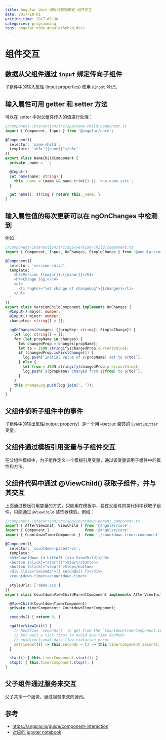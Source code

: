 ```yaml
---
title: Angular docs-模板与数据绑定-组件交互
date: 2017-10-01
writing-time: 2017-09-30
categories: programming
tags: angular node Angular&nbsp;docs
---
```


# 组件交互


## 数据从父组件通过 `input` 绑定传向子组件

子组件中的输入属性 (input properties) 使用 `@Input` 登记。


## 输入属性可用 getter 和 setter 方法

可以在 setter 中对父组件传入的值进行处理：

```typescript
//component-interaction/src/app/name-child.component.ts
import { Component, Input } from '@angular/core';

@Component({
  selector: 'name-child',
  template: '<h3>"{{name}}"</h3>'
})
export class NameChildComponent {
  private _name = '';

  @Input()
  set name(name: string) {
    this._name = (name && name.trim()) || '<no name set>';
  }

  get name(): string { return this._name; }
}
```

## 输入属性值的每次更新可以在 ngOnChanges 中检测到

例如：

```typescript
//component-interaction/src/app/version-child.component.ts
import { Component, Input, OnChanges, SimpleChange } from '@angular/core';

@Component({
  selector: 'version-child',
  template: `
    <h3>Version {{major}}.{{minor}}</h3>
    <h4>Change log:</h4>
    <ul>
      <li *ngFor="let change of changeLog">{{change}}</li>
    </ul>
  `
})
export class VersionChildComponent implements OnChanges {
  @Input() major: number;
  @Input() minor: number;
  changeLog: string[] = [];

  ngOnChanges(changes: {[propKey: string]: SimpleChange}) {
    let log: string[] = [];
    for (let propName in changes) {
      let changedProp = changes[propName];
      let to = JSON.stringify(changedProp.currentValue);
      if (changedProp.isFirstChange()) {
        log.push(`Initial value of ${propName} set to ${to}`);
      } else {
        let from = JSON.stringify(changedProp.previousValue);
        log.push(`${propName} changed from ${from} to ${to}`);
      }
    }
    this.changeLog.push(log.join(', '));
  }
}
```

## 父组件侦听子组件中的事件

子组件中的输出属性(output property）是一个用 `@Output` 装饰的 `EventEmitter` 变量。

## 父组件通过模板引用变量与子组件交互

在父组件模板中，为子组件定义一个模板引用变量，通过该变量调用子组件中的属性和方法。


## 父组件代码中通过  @ViewChild() 获取子组件，并与其交互

上面通过模板引用变量的方式，只能用在模板中，要在父组件的类代码中获取子组件，只能通过 `@ViewChild` 装饰器获取。例如：

```typescript
//component-interaction/src/app/countdown-parent.component.ts
import { AfterViewInit, ViewChild } from '@angular/core';
import { Component }                from '@angular/core';
import { CountdownTimerComponent }  from './countdown-timer.component';

@Component({
  selector: 'countdown-parent-vc',
  template: `
  <h3>Countdown to Liftoff (via ViewChild)</h3>
  <button (click)="start()">Start</button>
  <button (click)="stop()">Stop</button>
  <div class="seconds">{{ seconds() }}</div>
  <countdown-timer></countdown-timer>
  `,
  styleUrls: ['demo.css']
})
export class CountdownViewChildParentComponent implements AfterViewInit {

  @ViewChild(CountdownTimerComponent)
  private timerComponent: CountdownTimerComponent;

  seconds() { return 0; }

  ngAfterViewInit() {
    // Redefine `seconds()` to get from the `CountdownTimerComponent.seconds` ...
    // but wait a tick first to avoid one-time devMode
    // unidirectional-data-flow-violation error
    setTimeout(() => this.seconds = () => this.timerComponent.seconds, 0);
  }

  start() { this.timerComponent.start(); }
  stop() { this.timerComponent.stop(); }
}
```

## 父子组件通过服务来交互


父子共享一个服务，通过服务来双向通讯。

## 参考

+ https://angular.io/guide/component-interaction
+ [对应的 jupyter notebook](https://github.com/haiiiiiyun/angular-docs-notebook/blob/master/template_data_binding_component_interaction.ipynb)
